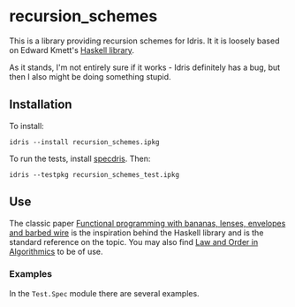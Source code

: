 # recursion_schemes

This is a library providing recursion schemes for Idris. It it is loosely based
on Edward Kmett's [Haskell
library](https://hackage.haskell.org/package/recursion-schemes).

As it stands, I'm not entirely sure if it works - Idris definitely has a bug,
but then I also might be doing something stupid.

## Installation

To install:

```
idris --install recursion_schemes.ipkg
```

To run the tests, install [specdris](https://github.com/pheymann/specdris).
Then:

```
idris --testpkg recursion_schemes_test.ipkg
```

## Use

The classic paper [Functional programming with bananas, lenses, envelopes and
barbed wire](https://link.springer.com/chapter/10.1007/3540543961_7) is the
inspiration behind the Haskell library and is the standard reference on the
topic. You may also find [Law and Order in
Algorithmics](https://pdfs.semanticscholar.org/7ca8/326eb63f32502c0fc2324b6217a7bc7e8af4.pdf)
to be of use.

### Examples

In the `Test.Spec` module there are several examples.
